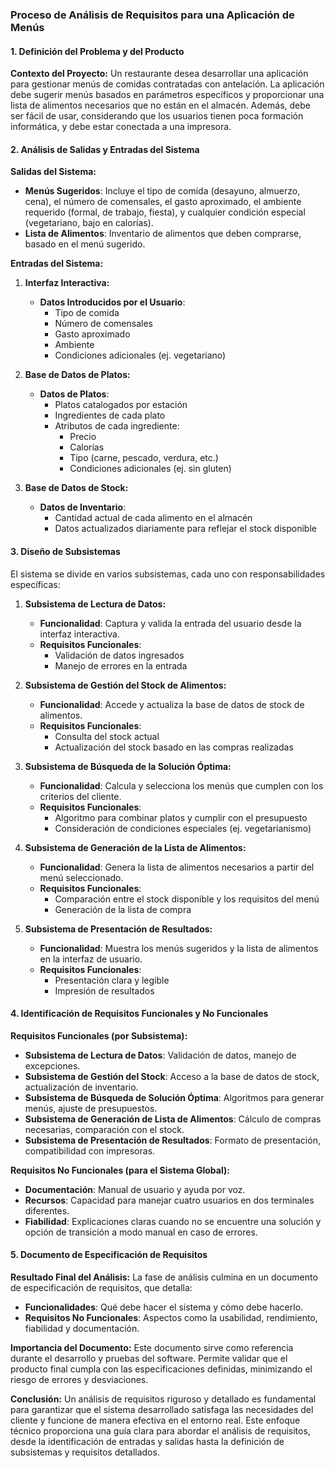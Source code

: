 ### Proceso de Análisis de Requisitos para una Aplicación de Menús

#### **1. Definición del Problema y del Producto**

**Contexto del Proyecto:**
Un restaurante desea desarrollar una aplicación para gestionar menús de comidas contratadas con antelación. La aplicación debe sugerir menús basados en parámetros específicos y proporcionar una lista de alimentos necesarios que no están en el almacén. Además, debe ser fácil de usar, considerando que los usuarios tienen poca formación informática, y debe estar conectada a una impresora.

#### **2. Análisis de Salidas y Entradas del Sistema**

**Salidas del Sistema:**
- **Menús Sugeridos**: Incluye el tipo de comida (desayuno, almuerzo, cena), el número de comensales, el gasto aproximado, el ambiente requerido (formal, de trabajo, fiesta), y cualquier condición especial (vegetariano, bajo en calorías).
- **Lista de Alimentos**: Inventario de alimentos que deben comprarse, basado en el menú sugerido.

**Entradas del Sistema:**
1. **Interfaz Interactiva:**
   - **Datos Introducidos por el Usuario**:
     - Tipo de comida
     - Número de comensales
     - Gasto aproximado
     - Ambiente
     - Condiciones adicionales (ej. vegetariano)
   
2. **Base de Datos de Platos:**
   - **Datos de Platos**:
     - Platos catalogados por estación
     - Ingredientes de cada plato
     - Atributos de cada ingrediente:
       - Precio
       - Calorías
       - Tipo (carne, pescado, verdura, etc.)
       - Condiciones adicionales (ej. sin gluten)

3. **Base de Datos de Stock:**
   - **Datos de Inventario**:
     - Cantidad actual de cada alimento en el almacén
     - Datos actualizados diariamente para reflejar el stock disponible

#### **3. Diseño de Subsistemas**

El sistema se divide en varios subsistemas, cada uno con responsabilidades específicas:

1. **Subsistema de Lectura de Datos:**
   - **Funcionalidad**: Captura y valida la entrada del usuario desde la interfaz interactiva.
   - **Requisitos Funcionales**:
     - Validación de datos ingresados
     - Manejo de errores en la entrada

2. **Subsistema de Gestión del Stock de Alimentos:**
   - **Funcionalidad**: Accede y actualiza la base de datos de stock de alimentos.
   - **Requisitos Funcionales**:
     - Consulta del stock actual
     - Actualización del stock basado en las compras realizadas

3. **Subsistema de Búsqueda de la Solución Óptima:**
   - **Funcionalidad**: Calcula y selecciona los menús que cumplen con los criterios del cliente.
   - **Requisitos Funcionales**:
     - Algoritmo para combinar platos y cumplir con el presupuesto
     - Consideración de condiciones especiales (ej. vegetarianismo)

4. **Subsistema de Generación de la Lista de Alimentos:**
   - **Funcionalidad**: Genera la lista de alimentos necesarios a partir del menú seleccionado.
   - **Requisitos Funcionales**:
     - Comparación entre el stock disponible y los requisitos del menú
     - Generación de la lista de compra

5. **Subsistema de Presentación de Resultados:**
   - **Funcionalidad**: Muestra los menús sugeridos y la lista de alimentos en la interfaz de usuario.
   - **Requisitos Funcionales**:
     - Presentación clara y legible
     - Impresión de resultados

#### **4. Identificación de Requisitos Funcionales y No Funcionales**

**Requisitos Funcionales (por Subsistema):**
- **Subsistema de Lectura de Datos**: Validación de datos, manejo de excepciones.
- **Subsistema de Gestión del Stock**: Acceso a la base de datos de stock, actualización de inventario.
- **Subsistema de Búsqueda de Solución Óptima**: Algoritmos para generar menús, ajuste de presupuestos.
- **Subsistema de Generación de Lista de Alimentos**: Cálculo de compras necesarias, comparación con el stock.
- **Subsistema de Presentación de Resultados**: Formato de presentación, compatibilidad con impresoras.

**Requisitos No Funcionales (para el Sistema Global):**
- **Documentación**: Manual de usuario y ayuda por voz.
- **Recursos**: Capacidad para manejar cuatro usuarios en dos terminales diferentes.
- **Fiabilidad**: Explicaciones claras cuando no se encuentre una solución y opción de transición a modo manual en caso de errores.

#### **5. Documento de Especificación de Requisitos**

**Resultado Final del Análisis:**
La fase de análisis culmina en un documento de especificación de requisitos, que detalla:

- **Funcionalidades**: Qué debe hacer el sistema y cómo debe hacerlo.
- **Requisitos No Funcionales**: Aspectos como la usabilidad, rendimiento, fiabilidad y documentación.

**Importancia del Documento:**
Este documento sirve como referencia durante el desarrollo y pruebas del software. Permite validar que el producto final cumpla con las especificaciones definidas, minimizando el riesgo de errores y desviaciones.

**Conclusión:**
Un análisis de requisitos riguroso y detallado es fundamental para garantizar que el sistema desarrollado satisfaga las necesidades del cliente y funcione de manera efectiva en el entorno real.
Este enfoque técnico proporciona una guía clara para abordar el análisis de requisitos, desde la identificación de entradas y salidas hasta la definición de subsistemas y requisitos detallados.
